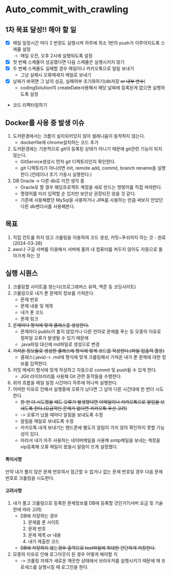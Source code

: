 # Auto_commit_with_crawling

## 1차 목표 달성!! 해야 할 일
- [x] 매일 일정시간 마다 2 번정도 실행시켜 하루에 최소 1번의 push가 이루어지도록 스케쥴 설정
  - 매일 오전, 오후 2시에 실행되도록 설정
- [x] 첫 번째 스케쥴이 성공했다면 다음 스케쥴은 실행시키지 않기
- [x] 두 번째 스케쥴도 실패할 경우 메일이나 카카오톡으로 알림 보내기
  - 그냥 실패시 오류메세지 메일로 보내기
- [x] 날짜가 바뀌면 그 날의 성공, 실패여부 초기화하기(db저장 ~~or 내부 변수~~)
	- codingSolution의 createDate사용해서 해당 날짜에 등록된게 없으면 실행하도록 설정
- 코드 리펙터링하기

## Docker를 사용 중 발생 이슈
1. 도커환경에서는 크롬이 설치되어있지 않아 셀레니움이 동작하지 않는다.
	- dockerfile에 chrome설치하는 코드 추가
2. 도커환경에는 기본적으로 git이 등록된 상태가 아니기 때문에 git관련 기능이 되지 않는다.
	- GitService생성시 먼저 git 디렉토리인지 확인한다.
    - git 디렉토리가 아니라면 init, remote add, commit, branch rename을 실행한다.(컨테이너 초기 가동시 실행한다.)
3. DB Oracle -> 다른 db로 이전 생각 중
	- Oracle로 할 경우 해당프로젝트 계정을 새로 만드는 명령어를 직접 쳐야한다.
    - 명령어를 미리 입력할 순 있지만 보안상 권장되진 않을 것 같다.
    - 기존에 사용해봤던 MySql을 사용하거나 JPA를 사용하는 만큼 써보지 안았던 다른 db벤더사를 사용해본다.
   

## 목표
1. 직접 컨트롤 하지 않고 크롤링을 이용하여 코드 생성, 커밋~푸쉬까지 하는 것 - 완료(2024-03-28)
2. aws나 구글 서버를 이용해서 서버에 올려 내 컴퓨터를 켜두지 않아도 자동으로 돌아가게 하는 것

## 실행 시퀀스
1. 크롤링할 사이트를 찾는다(프로그래머스 유력, 백준 등 코딩사이트)
2. 크롤링으로 내가 푼 문제의 정보를 가져온다.
	- 문제 번호
	- 문제 내용 및 제목
	- 내가 푼 코드
	- 문제 링크
3. ~~문제마다 형식에 맞게 클래스를 생성한다.~~
	- 문제마다 public이 붙지 않았거나 다른 언어로 문제를 푸는 등 모종의 이유로 컴파일 오류가 발생될 수 있기 때문에
    - .java파일 대신에 md파일로 생성으로 변경
4. ~~가져온 정보들로 생성한 클래스에 형식에 맞게 코드를 작성한다.(파일 입출력 활용)~~
	- 클래스(.java)-> .md에 형식에 맞게 크롤링해서 가져온 내가 푼 문제에 대한 정보를 입력한다.
5. 커밋 메세지 형식에 맞게 작성하고 자동으로 commit 및 push될 수 있게 한다.
	- JGit 라이브러리를 사용해 Git 관련 동작들을 수행한다.
6. 위의 흐름을 매일 일정 시간마다 하루에 하나씩 실행한다.
7. 어떠한 이유로 인해서 실행중에 오류가 났다면 그 날의 다른 시간대에 한 번더 시도한다.
    - ~~한 번 더 시도했을 때도 오류가 발생했다면 이메일이나 카카오톡으로 알림을 보내도록 한다.(요금적인 문제가 없다면 카카오톡 우선 고려)~~
   - -> 오류가 났을 때마다 알림을 보내도록 수정
   - 알림을 메일로 보내도록 수정
   - 카카오톡 내게 보내기는 핸드폰에 별도의 알림이 가지 않아 확인하지 못할 가능성이 있다.
   - 따라서 내가 자주 사용하는 네이버메일을 사용해 smtp메일을 보내는 계정을 vip등록해 오류 메일이 왔을시 알람이 뜨게 설정했다.

#### 특이사항
만약 내가 풀지 않은 문제 번호여서 접근할 수 없거나 없는 문제 번호일 경우
다음 문제 번호로 크롤링을 시도한다.

#### 고려사항
1. 내가 풀고 크롤링으로 등록한 문제정보를 DB에 등록할 것인가?(서버 요금 및 기술 한에 따라 고려)
	- DB에 저장하는 경우
		1. 문제를 푼 사이트
		2. 문제 번호
		3. 문제 제목 or 내용
		4. 내가 제출한 코드 
	- ~~DB에 저장하지 않는경우 출력으로 text파일에 최대한 간단하게 저장한다.~~
2. 모종의 이유로 인해 로그아웃이 된 경우 어떻게 해야할 지 
   - -> 크롤링 자체가 새로운 깨끗한 상태에서 브라우저를 실행시키기 때문에 매 프로세스를 실행시킬 때 로그인을 한다.

